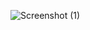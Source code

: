 
![Screenshot (1)](https://user-images.githubusercontent.com/96694160/157849018-dba0a8eb-e7fe-4289-8af3-a42d8e2c891b.png)

